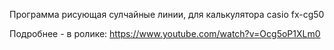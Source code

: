 
Программа рисующая сулчайные линии, для калькулятора casio fx-cg50

Подробнее - в ролике: https://www.youtube.com/watch?v=Ocg5oP1XLm0
